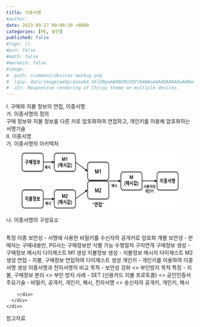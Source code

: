 ```yaml
---
title: 이중서명
#author: 
date: 2023-09-27 00:00:10 +0800
categories: [PE, 보안]
published: false
#tags: []
#pin: false
#math: false
#mermaid: false
#image:
#  path: /commons/devices-mockup.png
#  lqip: data:image/webp;base64,UklGRpoAAABXRUJQVlA4WAoAAAAQAAAADwAABwAAQUxQSDIAAAARL0AmbZurmr57yyIiqE8oiG0bejIYEQTgqiDA9vqnsUSI6H+oAERp2HZ65qP/VIAWAFZQOCBCAAAA8AEAnQEqEAAIAAVAfCWkAALp8sF8rgRgAP7o9FDvMCkMde9PK7euH5M1m6VWoDXf2FkP3BqV0ZYbO6NA/VFIAAAA
#  alt: Responsive rendering of Chirpy theme on multiple devices.
---
```


<div class="post-wrap">
  <div class="para">
    <div class="para-title">
      I. 구매와 지불 정보의 연접, 이중서명
    </div>
    <div class="para-cntnt">
      <div class="para">
        <div class="para-title">
          가. 이중서명의 정의
        </div>
        <div class="para-cntnt">
            구매 정보와 지불 정보를 다른 키로 암호화하여 연접하고, 개인키를 이용해 암호화하는 서명기술
        </div>
      </div>
    </div>
  </div>
  
  <div class="para">
    <div class="para-title">
      II. 이중서명
    </div>
    <div class="para-cntnt">
      <div class="para">
        <div class="para-title">
          가. 이중서명의 아키텍처
        </div>
        <div class="para-cntnt">
          <figure class="post-figure">
            <img src="/assets/img/posts/이중서명.png" alt="이중서명">
<!--            <figcaption>Source: Unveiling the Metaverse: Exploring Emerging Trends, Multifaceted Perspectives, and Future Challenges</figcaption>-->
          </figure>
        </div>
      </div>
      <div class="para">
        <div class="para-title">
          나. 이중서명의 구성요소
        </div>
        <div class="para-cntnt">
          <table class="post-table">
          </table>
          특징
  이중 보안성 - 서명에 사용한 비밀키를 수신자의 공개키로 암호화
  개별 보안성 - 판매자는 구매내용만, PG사는 구매정보만 식별 가능
수행절차 구지연개
  구매정보 생성 - 구매정보 메시지 다이제스트 M1 생성
  지불정보 생성 - 지불정보 메시지 다이제스트 M2 생성
  연접 - 지불, 구매정보 연접하여 다이제스트 생성
  개인키 - 개인키를 이용하여 이중서명 생성
이중서명과 전자서명의 비교
  목적 - 보안성 강화 &lt;&gt; 부인방지 목적
  특징 - 지불, 구매정보 분리 &lt;&gt; 부인 방지
  사례 - SET (신용카드 지불 프로토콜) &lt;&gt; 공인인증서
  주요기술 - 비밀키, 공개키, 개인키, 해시, 전자서명 &lt;&gt; 송신자의 공개키, 개인키, 해시

        </div>
      </div>
    </div>
  </div>

  <div class="refr-wrap">
    <div class="refr-title">
        참고자료
    </div>
    <ol class="refr-list">
    <!--    <li>(나현식, 최대선) <a target="_blank" href="https://scienceon.kisti.re.kr/commons/util/originalView.do?cn=JAKO202225948430499&oCn=JAKO202225948430499&dbt=JAKO&journal=NJOU00291864">메타버스 보안 위협 요소 및 대응 방안 검토</a></li>-->
    <!--    <li>(M. Uddin, S. Manickam, H. Ullah, M. Obaidat and A. Dandoush) <a target="_blank" href="https://ieeexplore.ieee.org/abstract/document/10138386">Unveiling the Metaverse: Exploring Emerging Trends, Multifaceted Perspectives, and Future Challenges</a></li>-->
    </ol>
  </div>
</div>
